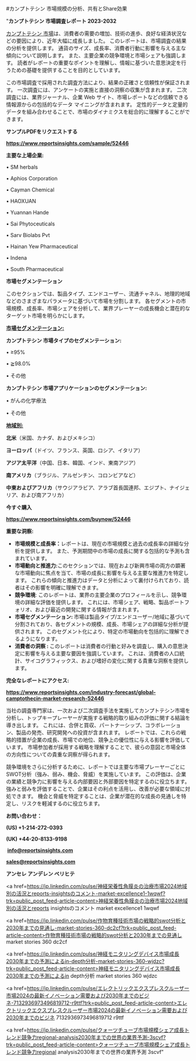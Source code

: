 #カンプトテシン 市場規模の分析、共有とShare効果

"<strong>カンプトテシン 市場調査レポート 2023-2032</strong>

<a href=https://www.reportsinsights.com/sample/52446>カンプトテシン 市場</a>は、消費者の需要の増加、技術の進歩、良好な経済状況などの要因により、近年大幅に成長しました。 このレポートは、市場調査の結果の分析を提供します。 通貨のサイズ、成長率、消費者行動に影響を与える主な傾向について説明します。 また、主要企業の競争環境と市場シェアも強調します。 読者がレポートの重要なポイントを理解し、情報に基づいた意思決定を行うための基礎を提供することを目的としています。

この市場調査で採用された調査方法により、結果の正確さと信頼性が保証されます。 一次調査には、アンケートの実施と直接の洞察の収集が含まれます。 二次調査には、業界ジャーナル、企業 Web サイト、市場レポートなどの信頼できる情報源からの包括的なデータ マイニングが含まれます。 定性的データと定量的データを組み合わせることで、市場のダイナミクスを総合的に理解することができます。

<strong><b>サンプルPDFをリクエストする</b></strong>

<a href=https://www.reportsinsights.com/sample/52446><strong><u>https://www.reportsinsights.com/sample/52446</u></strong></a>

<strong>主要な上場企業:</strong>

• SM herbals

• Aphios Corporation

• Cayman Chemical

• HAOXUAN

• Yuannan Hande

• Sai Phytoceuticals

• Sarv Biolabs Pvt

• Hainan Yew Pharmaceutical

• Indena

• South Pharmaceutical

<strong>市場セグメンテーション</strong>

このセクションでは、製品タイプ、エンドユーザー、流通チャネル、地理的地域などのさまざまなパラメータに基づいて市場を分割します。 各セグメントの市場規模、成長率、市場シェアを分析して、業界プレーヤーの成長機会と潜在的なターゲット市場を明らかにします。

<strong><u>市場セグメンテーション</u></strong><strong><u>:</u></strong>

<strong>カンプトテシン 市場タイプのセグメンテーション:</strong>

• ≥95%

• ≧98.0%

• その他

<strong>カンプトテシン 市場アプリケーションのセグメンテーション:</strong>

• がんの化学療法

• その他

<strong><u>地域別</u></strong><strong><u>:</u></strong>

<strong>北米</strong>（米国、カナダ、およびメキシコ）

<strong>ヨーロッパ</strong>（ドイツ、フランス、英国、ロシア、イタリア）

<strong>アジア太平洋</strong>（中国、日本、韓国、インド、東南アジア）

<strong>南アメリカ</strong>（ブラジル、アルゼンチン、コロンビアなど）

<strong>中東およびアフリカ</strong>（サウジアラビア、アラブ首長国連邦、エジプト、ナイジェリア、および南アフリカ）

<strong>今すぐ購入</strong>

<a href=https://www.reportsinsights.com/buynow/52446><strong><u>https://www.reportsinsights.com/buynow/52446</u></strong></a>

<strong>重要な洞察:</strong>
<ul>
  <li><strong>市場規模と成長率：</strong>レポートは、現在の市場規模と過去の成長率の詳細な分析を提供します。 また、予測期間中の市場の成長に関する包括的な予測も含まれています。</li>
  <li><strong>市場動向と推進力:</strong>このセクションでは、現在および新興市場の両方の顕著な市場動向に焦点を当て、市場の成長に影響を与える主要な推進力を特定します。 これらの傾向と推進力はデータと分析によって裏付けられており、読者はその影響を明確に理解できます。</li>
  <li><strong>競争環境</strong>: このレポートは、業界の主要企業のプロフィールを示し、競争環境の詳細な評価を提供します。 これには、市場シェア、戦略、製品ポートフォリオ、および最近の開発に関する情報が含まれます。</li>
  <li><strong>市場セグメンテーション: </strong>市場は製品タイプ/エンドユーザー/地域に基づいて分割されており、各セグメントの規模、成長、市場シェアの詳細な分析が提供されます。 このセグメント化により、特定の市場動向を包括的に理解できるようになります。</li>
  <li><strong>消費者の洞察 : </strong>このレポートは消費者の行動と好みを調査し、購入の意思決定に影響を与える主要な要因を強調しています。 これは、消費者の人口統計、サイコグラフィックス、および嗜好の変化に関する貴重な洞察を提供します。</li>
</ul>
<strong>完全なレポートにアクセス:</strong>

<a href=https://www.reportsinsights.com/industry-forecast/global-camptothecin-market-research-52446><strong><u><b>https://www.reportsinsights.com/industry-forecast/global-camptothecin-market-research-52446</b></u></strong></a>

当社の調査専門家は、一次および二次調査手法を実施してカンプトテシン市場を分析し、トップキープレーヤーが実施する戦略的取り組みの評価に関する結論を導き出します。 これには、合併と買収、パートナーシップ、コラボレーション、製品の発売、研究開発への投資が含まれます。 レポートでは、これらの戦略的措置が企業の成長、市場での地位、競争上の優位性に与える影響を評価しています。 市場参加者が採用する戦略を理解することで、彼らの意図と市場全体の方向性についての貴重な洞察が得られます。

競争環境をさらに分析するために、レポートでは主要な市場プレーヤーごとにSWOT分析（強み、弱み、機会、脅威）を実施しています。 この評価は、企業の業績と競争力に影響を与える内部要因と外部要因を特定するのに役立ちます。 強みと弱みを評価することで、企業はその利点を活用し、改善が必要な領域に対処できます。 機会と脅威を特定することは、企業が潜在的な成長の見通しを特定し、リスクを軽減するのに役立ちます。

<strong>お問い合わせ：</strong>

<strong>(US) +1-214-272-0393</strong>

<strong>(UK) +44-20-8133-9198</strong>

<strong> </strong><a href=info@reportsinsights.com><strong><u>info@reportsinsights.com</u></strong></a>

<a href=sales@reportsinsights.com><strong><u>sales@reportsinsights.com</u></strong></a>

<strong>アンセレ アンデレン ベリヒテ</strong>

<a href=https://jp.linkedin.com/pulse/神経栄養性角膜炎の治療市場2024地域別の活況とreports-insightsのコメント-market-excellence1-1wqwf?trk=public_post_feed-article-content>神経栄養性角膜炎の治療市場2024地域別の活況とreports insightsのコメント market excellence1 1wqwf</a>

<a href=https://jp.linkedin.com/pulse/作物育種技術市場の戦略的swot分析と2030年までの見通し-market-stories-360-dc2cf?trk=public_post_feed-article-content>作物育種技術市場の戦略的swot分析と2030年までの見通し market stories 360 dc2cf</a>

<a href=https://jp.linkedin.com/pulse/神経モニタリングデバイス市場成長2030年までの予測によるin-depth分析-market-stories-360-wjdzc?trk=public_post_feed-article-content>神経モニタリングデバイス市場成長2030年までの予測によるin depth分析 market stories 360 wjdzc</a>

<a href=https://jp.linkedin.com/pulse/エレクトリックエクスプレスクルーザー市場2024の最新イノベーション需要および2030年までのビジネ-7132936973496819712-r9ttf?trk=public_post_feed-article-content>エレクトリックエクスプレスクルーザー市場2024の最新イノベーション需要および2030年までのビジネ 7132936973496819712 r9ttf</a>

<a href=https://jp.linkedin.com/pulse/クォーツチューブ市場規模シェア成長トレンド競争力regional-analysis2030年までの世界の業界予測-3scvf?trk=public_post_feed-article-content>クォーツチューブ市場規模シェア成長トレンド競争力regional analysis2030年までの世界の業界予測 3scvf</a>"
